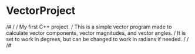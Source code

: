 # VectorProject
/#
/
/ My first C++ project.
/ This is a simple vector program made to calculate vector components, vector magnitudes, and vector angles.
/ It is set to work in degrees, but can be changed to work in radians if needed.
/
/
/#
